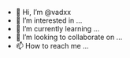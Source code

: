 - 👋 Hi, I’m @vadxx
- 👀 I’m interested in ...
- 🌱 I’m currently learning ...
- 💞️ I’m looking to collaborate on ...
- 📫 How to reach me ...

<!---
vadxx/vadxx is a ✨ special ✨ repository because its `README.md` (this file) appears on your GitHub profile.
You can click the Preview link to take a look at your changes.
--->
